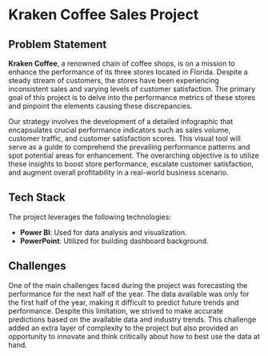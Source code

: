 # Kraken Coffee Sales Project

## Problem Statement

**Kraken Coffee**, a renowned chain of coffee shops, is on a mission to enhance the performance of its three stores located in Florida. Despite a steady stream of customers, the stores have been experiencing inconsistent sales and varying levels of customer satisfaction. The primary goal of this project is to delve into the performance metrics of these stores and pinpoint the elements causing these discrepancies.

Our strategy involves the development of a detailed infographic that encapsulates crucial performance indicators such as sales volume, customer traffic, and customer satisfaction scores. This visual tool will serve as a guide to comprehend the prevailing performance patterns and spot potential areas for enhancement. The overarching objective is to utilize these insights to boost store performance, escalate customer satisfaction, and augment overall profitability in a real-world business scenario.

## Tech Stack

The project leverages the following technologies:

- **Power BI**: Used for data analysis and visualization.
- **PowerPoint**: Utilized for building dashboard background.

## Challenges

One of the main challenges faced during the project was forecasting the performance for the next half of the year. The data available was only for the first half of the year, making it difficult to predict future trends and performance. Despite this limitation, we strived to make accurate predictions based on the available data and industry trends. This challenge added an extra layer of complexity to the project but also provided an opportunity to innovate and think critically about how to best use the data at hand.
